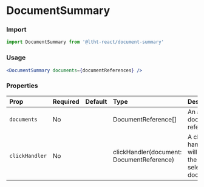 # DocumentSummary

<!-- STORY -->

### Import

```js
import DocumentSummary from '@ltht-react/document-summary'
```

### Usage

```jsx
<DocumentSummary documents={documentReferences} />
```

### Properties

| Prop           | Required | Default | Type                                      | Description                                            |
| :------------- | :------- | :------ | :---------------------------------------- | :----------------------------------------------------- |
| `documents`    | No       |         | DocumentReference[]                       | An array of document references                        |
| `clickHandler` | No       |         | clickHandler(document: DocumentReference) | A click handler that will return the selected document |
